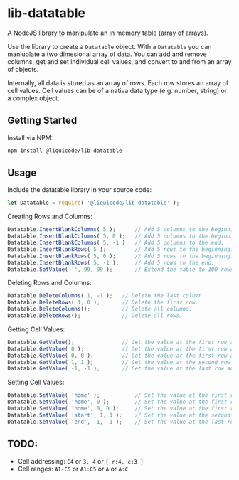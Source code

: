 
# lib-datatable

A NodeJS library to manipulate an in memory table (array of arrays).

Use the library to create a `Datatable` object.
With a `Datatable` you can maniuplate a two dimesional array of data.
You can add and remove columns, get and set individual cell values, and convert to and from an array of objects.

Internally, all data is stored as an array of rows.
Each row stores an array of cell values.
Cell values can be of a nativa data type (e.g. number, string) or a complex object.


## Getting Started

Install via NPM:
```bash
npm install @liquicode/lib-datatable
```


## Usage

Include the datatable library in your source code:
```js
let Datatable = require( '@liquicode/lib-datatable' );
```

Creating Rows and Columns:
```js
Datatable.InsertBlankColumns( 5 );		// Add 5 columns to the beginning.
Datatable.InsertBlankColumns( 5, 0 );	// Add 5 columns to the beginning.
Datatable.InsertBlankColumns( 5, -1 );	// Add 5 columns to the end.
Datatable.InsertBlankRows( 5 );			// Add 5 rows to the beginning.
Datatable.InsertBlankRows( 5, 0 );		// Add 5 rows to the beginning.
Datatable.InsertBlankRows( 5, -1 );		// Add 5 rows to the end.
Datatable.SetValue( '', 99, 99 );		// Extend the table to 100 rows and 100 columns.
```

Deleting Rows and Columns:
```js
Datatable.DeleteColumns( 1, -1 );	// Delete the last column.
Datatable.DeleteRows( 1, 0 );		// Delete the first row.
Datatable.DeleteColumns();			// Delete all columns.
Datatable.DeleteRows();				// Delete all rows.
```

Getting Cell Values:
```js
Datatable.GetValue();				// Get the value at the first row and column.
Datatable.GetValue( 0 );			// Get the value at the first row and column.
Datatable.GetValue( 0, 0 );			// Get the value at the first row and column.
Datatable.GetValue( 1, 1 );			// Get the value at the second row and column.
Datatable.GetValue( -1, -1 );		// Get the value at the last row and column.
```

Setting Cell Values:
```js
Datatable.SetValue( 'home' );			// Set the value at the first row and column.
Datatable.SetValue( 'home', 0 );		// Set the value at the first row and column.
Datatable.SetValue( 'home', 0, 0 );		// Set the value at the first row and column.
Datatable.SetValue( 'start', 1, 1 );	// Set the value at the second row and column.
Datatable.SetValue( 'end', -1, -1 );	// Set the value at the last row and column.
```


## TODO:

- Cell addressing: `C4` or `3, 4` or `{ r:4, c:3 }`
- Cell ranges: `A1-C5` or `A1:C5` or `A` or `A:C`


